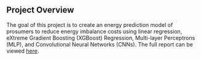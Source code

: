 ## Project Overview
The goal of this project is to create an energy prediction model of prosumers to reduce energy imbalance costs using linear regression, eXtreme Gradient Boosting (XGBoost) Regression, Multi-layer Perceptrons (MLP), and Convolutional Neural Networks (CNNs). The full report can be viewed [here](https://github.com/j2kern/enefit/blob/main/predict-energy-behaviour-report.pdf). 
